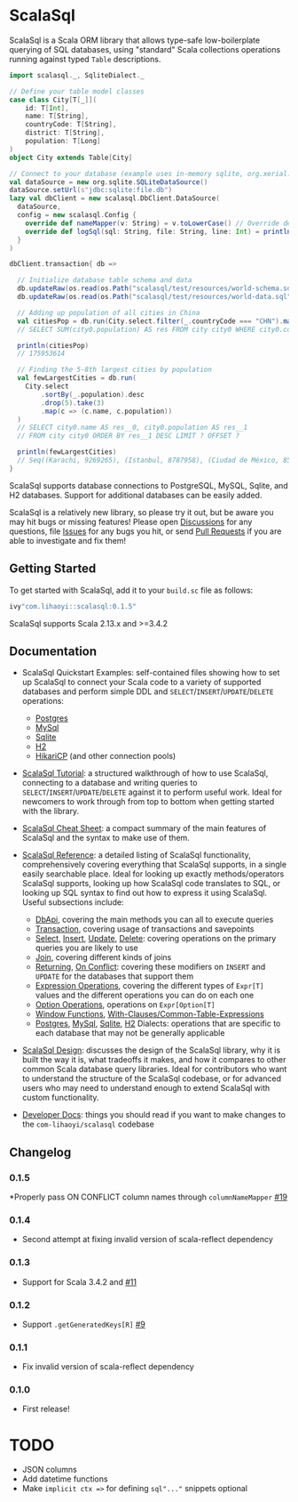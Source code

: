 # ScalaSql

ScalaSql is a Scala ORM library that allows type-safe low-boilerplate querying of
SQL databases, using "standard" Scala collections operations running against
typed `Table` descriptions.

```scala
import scalasql._, SqliteDialect._

// Define your table model classes
case class City[T[_]](
    id: T[Int],
    name: T[String],
    countryCode: T[String],
    district: T[String],
    population: T[Long]
)
object City extends Table[City]

// Connect to your database (example uses in-memory sqlite, org.xerial:sqlite-jdbc:3.43.0.0)
val dataSource = new org.sqlite.SQLiteDataSource()
dataSource.setUrl(s"jdbc:sqlite:file.db")
lazy val dbClient = new scalasql.DbClient.DataSource(
  dataSource,
  config = new scalasql.Config {
    override def nameMapper(v: String) = v.toLowerCase() // Override default snake_case mapper
    override def logSql(sql: String, file: String, line: Int) = println(s"$file:$line $sql")
  }
)

dbClient.transaction{ db =>

  // Initialize database table schema and data
  db.updateRaw(os.read(os.Path("scalasql/test/resources/world-schema.sql", os.pwd)))
  db.updateRaw(os.read(os.Path("scalasql/test/resources/world-data.sql", os.pwd)))

  // Adding up population of all cities in China
  val citiesPop = db.run(City.select.filter(_.countryCode === "CHN").map(_.population).sum)
  // SELECT SUM(city0.population) AS res FROM city city0 WHERE city0.countrycode = ?

  println(citiesPop)
  // 175953614

  // Finding the 5-8th largest cities by population
  val fewLargestCities = db.run(
    City.select
        .sortBy(_.population).desc
        .drop(5).take(3)
        .map(c => (c.name, c.population))
  )
  // SELECT city0.name AS res__0, city0.population AS res__1
  // FROM city city0 ORDER BY res__1 DESC LIMIT ? OFFSET ?

  println(fewLargestCities)
  // Seq((Karachi, 9269265), (Istanbul, 8787958), (Ciudad de México, 8591309))
}
```

ScalaSql supports database connections to PostgreSQL, MySQL, Sqlite, and H2 databases. 
Support for additional databases can be easily added.

ScalaSql is a relatively new library, so please try it out, but be aware you may hit bugs
or missing features! Please open [Discussions](https://github.com/com-lihaoyi/scalasql/discussions)
for any questions, file [Issues](https://github.com/com-lihaoyi/scalasql/issues) for any 
bugs you hit, or send [Pull Requests](https://github.com/com-lihaoyi/scalasql/pulls) if
you are able to investigate and fix them!


## Getting Started

To get started with ScalaSql, add it to your `build.sc` file as follows:

```scala
ivy"com.lihaoyi::scalasql:0.1.5"
```

ScalaSql supports Scala 2.13.x and >=3.4.2

## Documentation

* ScalaSql Quickstart Examples: self-contained files showing how to set up ScalaSql to
  connect your Scala code to a variety of supported databases and perform simple DDL and 
  `SELECT`/`INSERT`/`UPDATE`/`DELETE` operations:
    * [Postgres](scalasql/test/src/example/PostgresExample.scala)
    * [MySql](scalasql/test/src/example/MySqlExample.scala)
    * [Sqlite](scalasql/test/src/example/SqliteExample.scala)
    * [H2](scalasql/test/src/example/H2Example.scala)
    * [HikariCP](scalasql/test/src/example/HikariCpExample.scala) (and other connection pools)

* [ScalaSql Tutorial](docs/tutorial.md): a structured walkthrough of how to use ScalaSql,
  connecting to a database and writing queries to `SELECT`/`INSERT`/`UPDATE`/`DELETE`
  against it to perform useful work. Ideal for newcomers to work through from top
  to bottom when getting started with the library.

* [ScalaSql Cheat Sheet](docs/cheatsheet.md): a compact summary of the main features
  of ScalaSql and the syntax to make use of them.

* [ScalaSql Reference](docs/reference.md): a detailed listing of ScalaSql functionality,
  comprehensively covering everything that ScalaSql supports, in a single easily searchable
  place. Ideal for looking up exactly methods/operators ScalaSql supports, looking up
  how ScalaSql code translates to SQL, or looking up SQL syntax to find out how to
  express it using ScalaSql. Useful subsections include:
  * [DbApi](docs/reference.md#dbapi), covering the main methods you can all
    to execute queries
  * [Transaction](docs/reference.md#transaction), covering usage of transactions
    and savepoints
  * [Select](docs/reference.md#select), [Insert](docs/reference.md#insert), 
    [Update](docs/reference.md#update), [Delete](docs/reference.md#delete):
    covering operations on the primary queries you are likely to use
  * [Join](docs/reference.md#join), covering different kinds of joins
  * [Returning](docs/reference.md#returning), [On Conflict](docs/reference.md#onconflict):
    covering these modifiers on `INSERT` and `UPDATE` for the databases that support them
  * [Expression Operations](docs/reference.md#exprops), covering the different
    types of `Expr[T]` values and the different operations you can do on each one
  * [Option Operations](docs/reference.md#optional), operations on `Expr[Option[T]`
  * [Window Functions](docs/reference.md#windowfunctions), 
    [With-Clauses/Common-Table-Expressions](docs/reference.md#withcte)
  * [Postgres](docs/reference.md#postgresdialect), [MySql](docs/reference.md#mysqldialect),
    [Sqlite](docs/reference.md#sqlitedialect), [H2](docs/reference.md#h2dialect) Dialects:
    operations that are specific to each database that may not be generally applicable

* [ScalaSql Design](docs/design.md): discusses the design of the ScalaSql library, why it
  is built the way it is, what tradeoffs it makes, and how it compares to other 
  common Scala database query libraries. Ideal for contributors who want to understand
  the structure of the ScalaSql codebase, or for advanced users who may need to
  understand enough to extend ScalaSql with custom functionality.

* [Developer Docs](docs/developer.md): things you should read if you want to make changes
  to the `com-lihaoyi/scalasql` codebase

## Changelog


### 0.1.5

*Properly pass ON CONFLICT column names through `columnNameMapper` [#19](https://github.com/com-lihaoyi/scalasql/pull/19)

### 0.1.4

* Second attempt at fixing invalid version of scala-reflect dependency

### 0.1.3

* Support for Scala 3.4.2 and [#11](https://github.com/com-lihaoyi/scalasql/pull/11)

### 0.1.2

* Support `.getGeneratedKeys[R]` [#9](https://github.com/com-lihaoyi/scalasql/pull/9)

### 0.1.1

* Fix invalid version of scala-reflect dependency

### 0.1.0

* First release!

# TODO

* JSON columns
* Add datetime functions
* Make `implicit ctx =>` for defining `sql"..."` snippets optional

